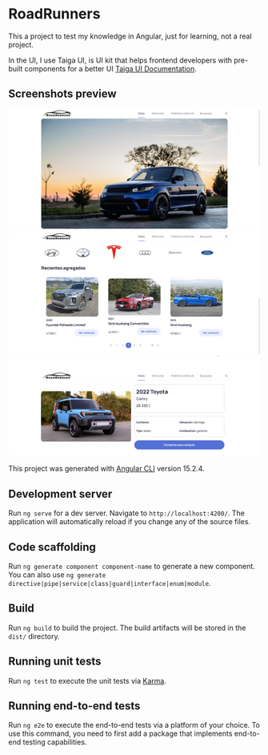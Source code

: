 # RoadRunners

This a project to test my knowledge in Angular, just for learning, not a real project.

In the UI, I use Taiga UI, is UI kit that helps frontend developers with pre-built components for a better UI [Taiga UI Documentation](https://taiga-ui.dev/getting-started).

## Screenshots preview

![Preview del Home Screen](src/assets/previews/RR-preview.png)
![Preview del Home Screen](src/assets/previews/RR-preview1.png)
![Preview Detalles del Vehiculo](src/assets/previews/RR-preview3.png)

This project was generated with [Angular CLI](https://github.com/angular/angular-cli) version 15.2.4.

## Development server

Run `ng serve` for a dev server. Navigate to `http://localhost:4200/`. The application will automatically reload if you change any of the source files.

## Code scaffolding

Run `ng generate component component-name` to generate a new component. You can also use `ng generate directive|pipe|service|class|guard|interface|enum|module`.

## Build

Run `ng build` to build the project. The build artifacts will be stored in the `dist/` directory.

## Running unit tests

Run `ng test` to execute the unit tests via [Karma](https://karma-runner.github.io).

## Running end-to-end tests

Run `ng e2e` to execute the end-to-end tests via a platform of your choice. To use this command, you need to first add a package that implements end-to-end testing capabilities.

